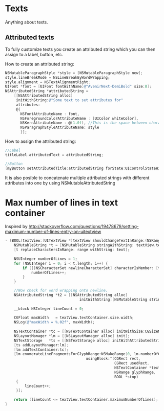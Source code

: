 Texts
=====
Anything about texts.

Attributed texts
----------------
To fully customize texts you create an attributed string which you can then assign to a label, button, etc.

How to create an attributed string:
```objective-c
NSMutableParagraphStyle *style = [NSMutableParagraphStyle new];
style.lineBreakMode = NSLineBreakByWordWrapping;
style.alignment = NSTextAlignmentRight;
UIFont *font = [UIFont fontWithName:@"AvenirNext-DemiBold" size:8];
NSAttributedString *attributedString =
    [[NSAttributedString alloc]
     initWithString:@"Some text to set attributes for"
     attributes:
     @{
       NSFontAttributeName : font,
       NSForegroundColorAttributeName : [UIColor whiteColor],
       NSKernAttributeName : @(1.0f), //This is the space between characters
       NSParagraphStyleAttributeName: style
       }];
```
How to assign the attributed string:
```objective-c
//Label
titleLabel.attributedText = attributedString;

//Button
[myButton setAttributedTitle:attributedString forState:UIControlStateHighlighted];
```

It is also posible to concatenate multiple attributed strings with different attributes into one by using NSMutableAttributedString

Max number of lines in text container
====================================
Inspired by http://stackoverflow.com/questions/19478679/setting-maximum-number-of-lines-entry-on-uitextview
```objective-c
- (BOOL)textView:(UITextView *)textView shouldChangeTextInRange:(NSRange)range replacementText:(NSString *)text{
    NSMutableString *t = [NSMutableString stringWithString: textView.text];
    [t replaceCharactersInRange: range withString: text];
    
    NSUInteger numberOfLines = 1;
    for (NSUInteger i = 0; i < t.length; i++) {
        if ([[NSCharacterSet newlineCharacterSet] characterIsMember: [t characterAtIndex: i]]) {
            numberOfLines++;
        }
    }

    //Now check for word wrapping onto newline.
    NSAttributedString *t2 = [[NSAttributedString alloc]
                                  initWithString:[NSMutableString stringWithString:t] attributes:@{NSFontAttributeName:textView.font}];
        
    __block NSInteger lineCount = 0;
        
    CGFloat maxWidth   = textView.textContainer.size.width;
    NSLog(@"maxWidth = %.02f", maxWidth);
        
    NSTextContainer *tc = [[NSTextContainer alloc] initWithSize:CGSizeMake(maxWidth, CGFLOAT_MAX)];
    NSLayoutManager *lm = [[NSLayoutManager alloc] init];
    NSTextStorage   *ts = [[NSTextStorage alloc] initWithAttributedString:t2];
    [ts addLayoutManager:lm];
    [lm addTextContainer:tc];
    [lm enumerateLineFragmentsForGlyphRange:NSMakeRange(0, lm.numberOfGlyphs)
                                     usingBlock:^(CGRect rect,
                                                  CGRect usedRect,
                                                  NSTextContainer *textContainer,
                                                  NSRange glyphRange,
                                                  BOOL *stop)
     {
         lineCount++;
     }];
        
    return (lineCount <= textView.textContainer.maximumNumberOfLines);
}
```
